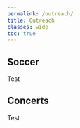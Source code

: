 ```yaml
---
permalink: /outreach/
title: Outreach
classes: wide
toc: true
---
```


## Soccer

Test 
## Concerts

Test